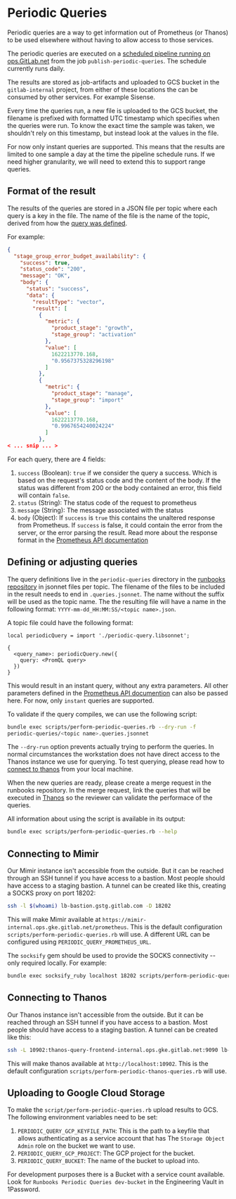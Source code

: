 # Periodic Queries

Periodic queries are a way to get information out of Prometheus (or
Thanos) to be used elsewhere without having to allow access to those
services.

The periodic queries are executed on a [scheduled pipeline running on
ops.GitLab.net][ops-scheduled-pipelines] from the job
`publish-periodic-queries`. The schedule currently runs daily.

[ops-scheduled-pipelines]: https://ops.gitlab.net/gitlab-com/runbooks/-/pipeline_schedules

The results are stored as job-artifacts and uploaded to GCS bucket in
the `gitlab-internal` project, from either of these locations the can
be consumed by other services. For example Sisense.

Every time the queries run, a new file is uploaded to the GCS bucket,
the filename is prefixed with formatted UTC timestamp which specifies
when the queries were run. To know the exact time the sample was
taken, we shouldn't rely on this timestamp, but instead look at the
values in the file.

For now only instant queries are supported. This means that the
results are limited to one sample a day at the time the pipeline
schedule runs. If we need higher granularity, we will need to extend this
to support range queries.

## Format of the result

The results of the queries are stored in a JSON file per topic where
each query is a key in the file. The name of the file is the name of
the topic, derived from how the [query was
defined](#defining-or-adjusting-queries).

For example:

```json
{
  "stage_group_error_budget_availability": {
    "success": true,
    "status_code": "200",
    "message": "OK",
    "body": {
      "status": "success",
      "data": {
        "resultType": "vector",
        "result": [
          {
            "metric": {
              "product_stage": "growth",
              "stage_group": "activation"
            },
            "value": [
              1622213770.168,
              "0.9567375328296198"
            ]
          },
          {
            "metric": {
              "product_stage": "manage",
              "stage_group": "import"
            },
            "value": [
              1622213770.168,
              "0.9967654240024224"
            ]
          },
< ... snip ... >
```

For each query, there are 4 fields:

1. `success` (Boolean): `true` if we consider the query a
   success. Which is based on the request's status code and the content
   of the body. If the status was different from 200 or the body
   contained an error, this field will contain `false`.
1. `status` (String): The status code of the request to prometheus
1. `message` (String): The message associated with the status
1. `body` (Object): If `success` is `true` this contains the unaltered
   response from Prometheus. If `success` is false, it could contain
   the error from the server, or the error parsing the result. Read
   more about the response format in the [Prometheus API
   documentation][prometheus-response-format]

[prometheus-response-format]: https://prometheus.io/docs/prometheus/latest/querying/api/#format-overview

## Defining or adjusting queries

The query definitions live in the `periodic-queries` directory
in the [runbooks repository][runbooks-repository] in jsonnet
files per topic. The filename of the files to be included in the
result needs to end in `.queries.jsonnet`. The name without the suffix
will be used as the topic name. The the resulting file will have a
name in the following format: `YYYY-mm-dd_HH:MM:SS/<topic name>.json`.

[runbooks-repository]: https://gitlab.com/gitlab-com/runbooks/

A topic file could have the following format:

```jsonnet
local periodicQuery = import './periodic-query.libsonnet';

{
  <query_name>: periodicQuery.new({
    query: <PromQL query>
  })
}
```

This would result in an instant query, without any extra
parameters. All other parameters defined in the [Prometheus API
documention][prometheus-api-documentation] can also be passed
here. For now, only `instant` queries are supported.

[prometheus-api-documentation]: https://prometheus.io/docs/prometheus/latest/querying/api/

To validate if the query compiles, we can use the following script:

```sh
bundle exec scripts/perform-periodic-queries.rb --dry-run -f
periodic-queries/<topic name>.queries.jsonnet
```

The `--dry-run` option prevents actually trying to perform the
queries. In normal circumstances the workstation does not have direct
access to the Thanos instance we use for querying. To test querying,
please read how to [connect to thanos](#connecting-to-thanos) from
your local machine.

When the new queries are ready, please create a merge request in the
runbooks repository. In the merge request, link the queries that will
be executed in [Thanos](https://thanos.gitlab.net/) so the reviewer
can validate the performace of the queries.

All information about using the script is available in its output:

```sh
bundle exec scripts/perform-periodic-queries.rb --help
```

## Connecting to Mimir

Our Mimir instance isn't accessible from the outside. But it can be
reached through an SSH tunnel if you have access to a bastion. Most
people should have access to a staging bastion. A tunnel can be
created like this, creating a SOCKS proxy on port 18202:

```sh
ssh -l $(whoami) lb-bastion.gstg.gitlab.com -D 18202
```

This will make Mimir available at `https://mimir-internal.ops.gke.gitlab.net/prometheus`.
This is the default configuration `scripts/perform-periodic-queries.rb`
will use. A different URL can be configured using `PERIODIC_QUERY_PROMETHEUS_URL`.

The `socksify` gem should be used to provide the SOCKS connectivity -- only required locally.
For example:

```sh
bundle exec socksify_ruby localhost 18202 scripts/perform-periodic-queries.rb -n
```
## Connecting to Thanos

Our Thanos instance isn't accessible from the outside. But it can be
reached through an SSH tunnel if you have access to a bastion. Most
people should have access to a staging bastion. A tunnel can be
created like this:

```sh
ssh -L 10902:thanos-query-frontend-internal.ops.gke.gitlab.net:9090 lb-bastion.gstg.gitlab.com
```

This will make thanos available at `http://localhost:10902`. This is
the default configuration `scripts/perform-periodic-thanos-queries.rb`
will use.

## Uploading to Google Cloud Storage

To make the `script/perform-periodic-queries.rb` upload results
to GCS. The following environment variables need to be set:

1. `PERIODIC_QUERY_GCP_KEYFILE_PATH`: This is the path to a keyfile
   that allows authenticating as a service account that has The
   `Storage Object Admin` role on the bucket we want to use.
1. `PERIODIC_QUERY_GCP_PROJECT`: The GCP project for the bucket.
1. `PERIODIC_QUERY_BUCKET`: The name of the bucket to upload into.

For development purposes there is a Bucket with a service count
available. Look for `Runbooks Periodic Queries dev-bucket` in the
Engineering Vault in 1Password.
